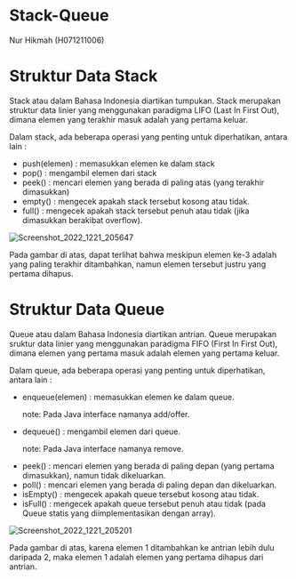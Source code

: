# Stack-Queue
Nur Hikmah (H071211006) 

# Struktur Data Stack
Stack atau dalam Bahasa Indonesia diartikan tumpukan. Stack merupakan struktur data linier yang menggunakan paradigma LIFO (Last In First Out), dimana elemen yang terakhir masuk adalah yang pertama keluar. 

Dalam stack, ada beberapa operasi yang penting untuk diperhatikan, antara lain :
<ul>
<li>push(elemen) : memasukkan elemen ke dalam stack</li>
<li>pop() : mengambil elemen dari stack</li>
<li>peek() : mencari elemen yang berada di paling atas (yang terakhir dimasukkan)</li>
<li>empty() : mengecek apakah stack tersebut kosong atau tidak.</li>
<li>full() : mengecek apakah stack tersebut penuh atau tidak (jika dimasukkan berakibat overflow).</li>
</ul>

![Screenshot_2022_1221_205647](https://user-images.githubusercontent.com/106948962/208910688-854069ef-a952-4fbc-b848-55769adac643.png)

Pada gambar di atas, dapat terlihat bahwa meskipun elemen ke-3 adalah yang paling terakhir ditambahkan, namun elemen tersebut justru yang pertama dihapus.

# Struktur Data Queue
Queue atau dalam Bahasa Indonesia diartikan antrian. Queue merupakan sruktur data linier yang menggunakan paradigma FIFO (First In First Out), dimana elemen yang pertama masuk adalah elemen yang pertama keluar.

Dalam queue, ada beberapa operasi yang penting untuk diperhatikan, antara lain :
<ul>
<li>enqueue(elemen) : memasukkan elemen ke dalam queue.

note: Pada Java interface namanya add/offer.
<li>dequeue() : mengambil elemen dari queue. 

note: Pada Java interface namanya remove. 
<li>peek() : mencari elemen yang berada di paling depan (yang pertama dimasukkan), namun tidak dikeluarkan.
<li>poll() : mencari elemen yang berada di paling depan dan dikeluarkan.
<li>isEmpty() : mengecek apakah queue tersebut kosong atau tidak.
<li>isFull() : mengecek apakah queue tersebut penuh atau tidak (pada Queue statis yang diimplementasikan dengan array).
</ul>

![Screenshot_2022_1221_205201](https://user-images.githubusercontent.com/106948962/208909803-0fb7e9fe-5d35-4745-901a-66d477f3c30e.png)

Pada gambar di atas, karena elemen 1 ditambahkan ke antrian lebih dulu daripada 2, maka elemen 1 adalah elemen yang pertama dihapus dari antrian.
